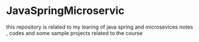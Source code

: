 # JavaSpringMicroservic
this repository is related to my learing of java spring and microsevices notes , codes and some sample projects related to the course
